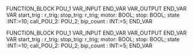 FUNCTION_BLOCK POU_1
VAR_INPUT
END_VAR 
VAR_OUTPUT
END_VAR
VAR
	start_trig : r_trig;
	stop_trig: r_trig;
	motor: BOOL;
	stop: BOOL;
	state :INT:=10;
	call_POU_2: POU_2; 
	bip_count : INT:=5;
END_VAR

FUNCTION_BLOCK POU_1 
VAR_INPUT
END_VAR 
VAR_OUTPUT
END_VAR
VAR
	start_trig : r_trig;
	stop_trig: r_trig;
	motor: BOOL;
	stop: BOOL;
	state :INT:=10;
	call_POU_2: POU_2; 
	bip_count : INT:=5;
END_VAR
